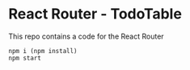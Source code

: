 # React Router - TodoTable

This repo contains a code for the React Router

```
npm i (npm install)
npm start
```
